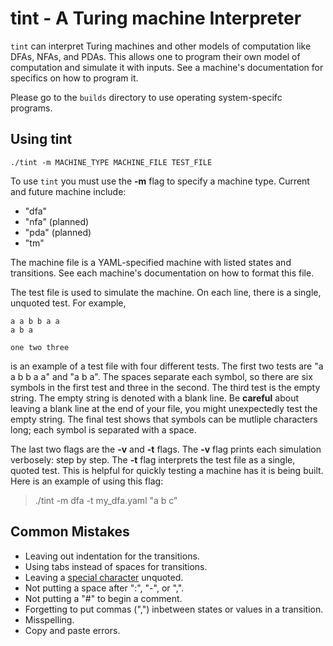 # tint - A Turing machine Interpreter

`tint` can interpret Turing machines and other models of computation like DFAs, NFAs, and PDAs.
This allows one to program their own model of computation and simulate it with inputs.
See a machine's documentation for specifics on how to program it.

Please go to the `builds` directory to use operating system-specifc programs.

## Using tint

```
./tint -m MACHINE_TYPE MACHINE_FILE TEST_FILE
```

To use `tint` you must use the **-m** flag to specify a machine type.
Current and future machine include:
- "dfa"
- "nfa" (planned)
- "pda" (planned)
- "tm"

The machine file is a YAML-specified machine with listed states and transitions.
See each machine's documentation on how to format this file.

The test file is used to simulate the machine.
On each line, there is a single, unquoted test.
For example,
```
a a b b a a
a b a

one two three
```
is an example of a test file with four different tests.
The first two tests are "a a b b a a" and "a b a".
The spaces separate each symbol, so there are six symbols in the first test and three in the second.
The third test is the empty string.
The empty string is denoted with a blank line.
Be **careful** about leaving a blank line at the end of your file, you might unexpectedly test the empty string.
The final test shows that symbols can be mutliple characters long; each symbol is separated with a space.

The last two flags are the **-v** and **-t** flags.
The **-v** flag prints each simulation verbosely: step by step.
The **-t** flag interprets the test file as a single, quoted test.
This is helpful for quickly testing a machine has it is being built.
Here is an example of using this flag:
> ./tint -m dfa -t my_dfa.yaml "a b c"

## Common Mistakes

* Leaving out indentation for the transitions.
* Using tabs instead of spaces for transitions.
* Leaving a [special character](https://yaml.org/spec/1.2/spec.html#Characters) unquoted.
* Not putting a space after ":", "-", or ",".
* Not putting a "#" to begin a comment.
* Forgetting to put commas (",") inbetween states or values in a transition.
* Misspelling.
* Copy and paste errors.
